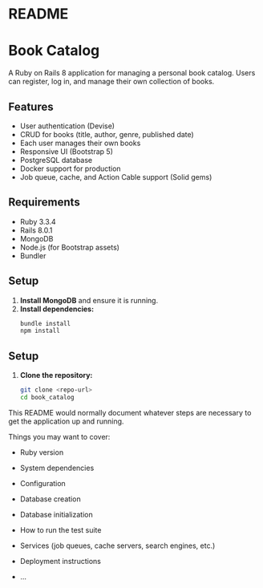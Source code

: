 # README

# Book Catalog

A Ruby on Rails 8 application for managing a personal book catalog. Users can register, log in, and manage their own collection of books.

## Features
- User authentication (Devise)
- CRUD for books (title, author, genre, published date)
- Each user manages their own books
- Responsive UI (Bootstrap 5)
- PostgreSQL database
- Docker support for production
- Job queue, cache, and Action Cable support (Solid gems)

## Requirements
- Ruby 3.3.4
- Rails 8.0.1
- MongoDB
- Node.js (for Bootstrap assets)
- Bundler

## Setup

1. **Install MongoDB** and ensure it is running.
2. **Install dependencies:**
   ```sh
   bundle install
   npm install


## Setup

1. **Clone the repository:**
   ```sh
   git clone <repo-url>
   cd book_catalog


This README would normally document whatever steps are necessary to get the
application up and running.

Things you may want to cover:

* Ruby version

* System dependencies

* Configuration

* Database creation

* Database initialization

* How to run the test suite

* Services (job queues, cache servers, search engines, etc.)

* Deployment instructions

* ...

